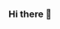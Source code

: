 ### Hi there 👋

<!--
**carensilva/carensilva** is a ✨ _special_ ✨ repository because its `README.md` (this file) appears on your GitHub profile.

Here are some ideas to get you started:

- 🔭 I’m currently working on on my own projects and always learning more about programming.
- 🌱 I’m currently learning and getting interested in PHP and SQL.
- 👯 I’m looking to collaborate on html and javascript code in addition to css.
- 🤔 I’m looking for help with some code I can't write correctly and PHP
- 💬 Ask me about CSS 
- 📫 How to reach me: discord: caren#3510
                      codepen: https://codepen.io/Caren-silva-15
- ⚡ Fun fact: I love astronomy, music and pets
-->
